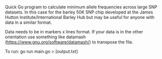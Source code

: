 Quick Go program to calculate minimum allele frequencies across large SNP datasets. In this case for the barley 50K SNP chip developed at the James Hutton Institute/International Barley Hub but may be useful for anyone with data in a similar format.

Data needs to be in markers x lines format. If your data is in the other orientation use something like datamash (https://www.gnu.org/software/datamash/) to transpose the file.

To run: go run main.go > [output.txt]
